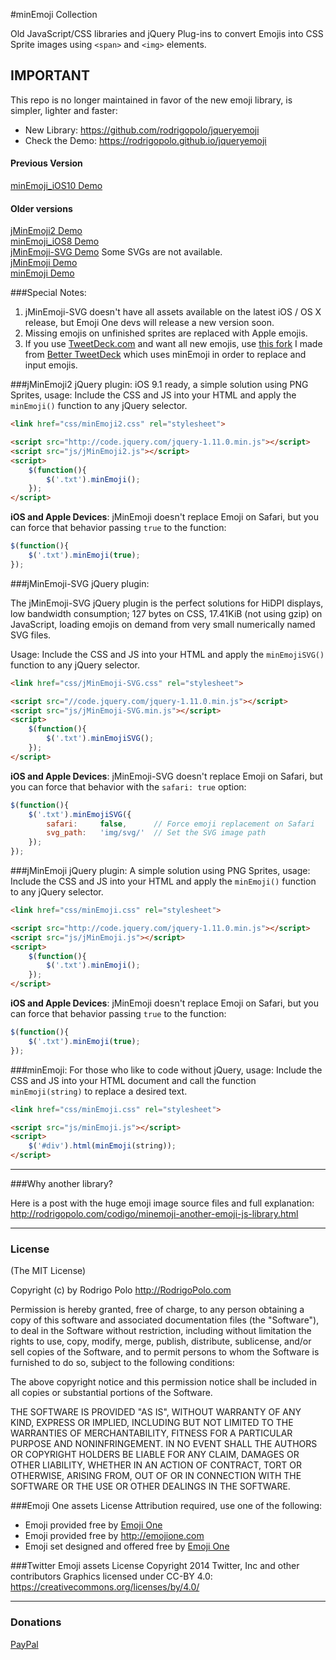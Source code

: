 #minEmoji Collection

Old JavaScript/CSS libraries and jQuery Plug-ins to convert Emojis into CSS Sprite images using `<span>` and `<img>` elements.

## IMPORTANT
This repo is no longer maintained in favor of the new emoji library, is simpler, lighter and faster:  
* New Library: https://github.com/rodrigopolo/jqueryemoji  
* Check the Demo: https://rodrigopolo.github.io/jqueryemoji  


#### Previous Version
[minEmoji_iOS10 Demo](http://rodrigopolo.github.io/minEmoji/minEmoji_iOS10/demo.html)   

#### Older versions
[jMinEmoji2 Demo](http://rodrigopolo.github.io/minEmoji/jMinEmoji2/demo.html)  
[minEmoji_iOS8 Demo](http://rodrigopolo.github.io/minEmoji/minEmoji_iOS8/demo.html)  
[jMinEmoji-SVG Demo](http://rodrigopolo.github.io/minEmoji/jMinEmoji-SVG/demo.html) Some SVGs are not available.  
[jMinEmoji Demo](http://rodrigopolo.github.io/minEmoji/jMinEmoji/demo.html)  
[minEmoji Demo](http://rodrigopolo.github.io/minEmoji/minEmoji/demo.html)  

###Special Notes:  
 1. jMinEmoji-SVG doesn't have all assets available on the latest iOS / OS X release, but Emoji One devs will release a new version soon.  
 2. Missing emojis on unfinished sprites are replaced with Apple emojis.
 3. If you use [TweetDeck.com](http://TweetDeck.com) and want all new emojis, use [this fork](http://bit.ly/TweetDeckEmojis) I made from [Better TweetDeck](https://github.com/eramdam/BetterTweetDeck) which uses minEmoji in order to replace and input emojis.


###jMinEmoji2 jQuery plugin:
iOS 9.1 ready, a simple solution using PNG Sprites, usage: Include the CSS and JS into your HTML and apply the `minEmoji()` function to any jQuery selector.

```html
<link href="css/minEmoji2.css" rel="stylesheet">
```

```html
<script src="http://code.jquery.com/jquery-1.11.0.min.js"></script>
<script src="js/jMinEmoji2.js"></script>
<script>
	$(function(){
		$('.txt').minEmoji();
	});	
</script>
```

**iOS and Apple Devices**: jMinEmoji doesn't replace Emoji on Safari, but you can force that behavior passing `true` to the function:

```javascript
$(function(){
	$('.txt').minEmoji(true);
});
```

###jMinEmoji-SVG jQuery plugin:

The jMinEmoji-SVG jQuery plugin is the perfect solutions for HiDPI displays, low bandwidth consumption; 127 bytes on CSS, 17.41KiB (not using gzip) on JavaScript, loading emojis on demand from very small numerically named SVG files.

Usage: Include the CSS and JS into your HTML and apply the `minEmojiSVG()` function to any jQuery selector.

```html
<link href="css/jMinEmoji-SVG.css" rel="stylesheet">
```

```html
<script src="//code.jquery.com/jquery-1.11.0.min.js"></script>
<script src="js/jMinEmoji-SVG.min.js"></script>
<script>
	$(function(){
		$('.txt').minEmojiSVG();
	});	
</script>
```

**iOS and Apple Devices**: jMinEmoji-SVG doesn't replace Emoji on Safari, but you can force that behavior with the `safari: true` option:

```javascript
$(function(){
	$('.txt').minEmojiSVG({ 
		safari:		false, 		// Force emoji replacement on Safari
		svg_path:	'img/svg/'	// Set the SVG image path
	});
});
```

###jMinEmoji jQuery plugin:
A simple solution using PNG Sprites, usage: Include the CSS and JS into your HTML and apply the `minEmoji()` function to any jQuery selector.

```html
<link href="css/minEmoji.css" rel="stylesheet">
```

```html
<script src="http://code.jquery.com/jquery-1.11.0.min.js"></script>
<script src="js/jMinEmoji.js"></script>
<script>
	$(function(){
		$('.txt').minEmoji();
	});	
</script>
```

**iOS and Apple Devices**: jMinEmoji doesn't replace Emoji on Safari, but you can force that behavior passing `true` to the function:

```javascript
$(function(){
	$('.txt').minEmoji(true);
});
```

###minEmoji:
For those who like to code without jQuery, usage: Include the CSS and JS into your HTML document and call the function `minEmoji(string)` to replace a desired text.

```html
<link href="css/minEmoji.css" rel="stylesheet">
```

```html
<script src="js/minEmoji.js"></script>
<script>
	$('#div').html(minEmoji(string));	
</script>
```

-------

###Why another library?

Here is a post with the huge emoji image source files and full explanation: 
http://rodrigopolo.com/codigo/minemoji-another-emoji-js-library.html

-------

### License

(The MIT License)

Copyright (c) by Rodrigo Polo http://RodrigoPolo.com

Permission is hereby granted, free of charge, to any person obtaining a copy
of this software and associated documentation files (the "Software"), to deal
in the Software without restriction, including without limitation the rights
to use, copy, modify, merge, publish, distribute, sublicense, and/or sell
copies of the Software, and to permit persons to whom the Software is
furnished to do so, subject to the following conditions:

The above copyright notice and this permission notice shall be included in
all copies or substantial portions of the Software.

THE SOFTWARE IS PROVIDED "AS IS", WITHOUT WARRANTY OF ANY KIND, EXPRESS OR
IMPLIED, INCLUDING BUT NOT LIMITED TO THE WARRANTIES OF MERCHANTABILITY,
FITNESS FOR A PARTICULAR PURPOSE AND NONINFRINGEMENT. IN NO EVENT SHALL THE
AUTHORS OR COPYRIGHT HOLDERS BE LIABLE FOR ANY CLAIM, DAMAGES OR OTHER
LIABILITY, WHETHER IN AN ACTION OF CONTRACT, TORT OR OTHERWISE, ARISING FROM,
OUT OF OR IN CONNECTION WITH THE SOFTWARE OR THE USE OR OTHER DEALINGS IN
THE SOFTWARE.

###Emoji One assets License
Attribution required, use one of the following:
* Emoji provided free by [Emoji One](http://emojione.com/)
* Emoji provided free by http://emojione.com
* Emoji set designed and offered free by [Emoji One](http://emojione.com/)

###Twitter Emoji assets License
Copyright 2014 Twitter, Inc and other contributors
Graphics licensed under CC-BY 4.0: https://creativecommons.org/licenses/by/4.0/

-------

### Donations
[PayPal](http://paypal.me/rodrigopolo)
